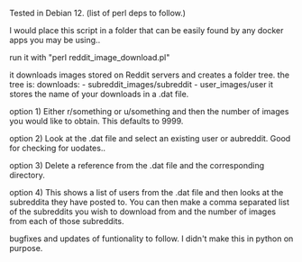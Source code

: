 Tested in Debian 12.
(list of perl deps to follow.)

I would place this script in a folder that can be easily found by any docker apps you may be using..

run it with "perl reddit_image_download.pl"

it downloads images stored on Reddit servers and creates a folder tree.
the tree is: downloads:
                - subreddit_images/subreddit
                - user_images/user
it stores the name of your downloads in a .dat file.


option 1) Either r/something or u/something and then the number of images you would like to obtain. This defaults to 9999.

option 2) Look at the .dat file and select an existing user or aubreddit. 
Good for checking for uodates..

option 3) Delete a reference from the .dat file and the corresponding directory.

option 4) This shows a list of users from the .dat file and then looks at the subreddita they have posted to.
          You can then make a comma separated list of the subreddits you wish to download from and the number of images from each of those subreddits.

bugfixes and updates of funtionality to follow. I didn't make this in python on purpose.
